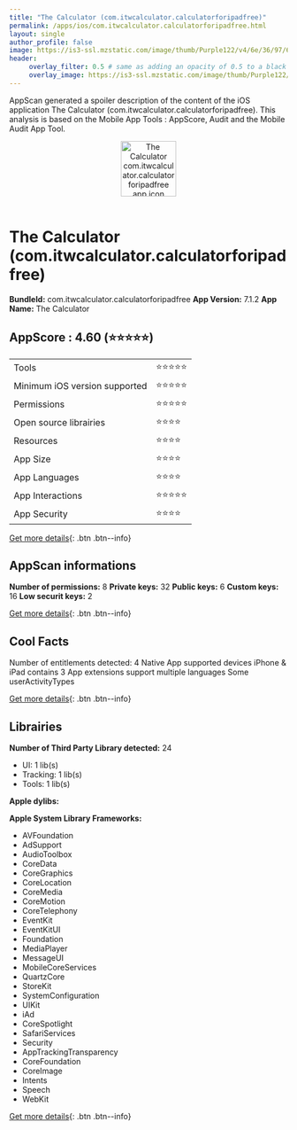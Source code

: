 ```yaml
---
title: "The Calculator (com.itwcalculator.calculatorforipadfree)"
permalink: /apps/ios/com.itwcalculator.calculatorforipadfree.html
layout: single
author_profile: false
image: https://is3-ssl.mzstatic.com/image/thumb/Purple122/v4/6e/36/97/6e369730-2678-8a7f-5e44-8f1201846462/AppIcon-0-1x_U007emarketing-0-7-0-0-85-220.png/512x512bb.jpg
header: 
     overlay_filter: 0.5 # same as adding an opacity of 0.5 to a black background
     overlay_image: https://is3-ssl.mzstatic.com/image/thumb/Purple122/v4/6e/36/97/6e369730-2678-8a7f-5e44-8f1201846462/AppIcon-0-1x_U007emarketing-0-7-0-0-85-220.png/512x512bb.jpg
---
```

AppScan generated a spoiler description of the content of the iOS application The Calculator (com.itwcalculator.calculatorforipadfree). This analysis is based on the Mobile App Tools : AppScore, Audit and the Mobile Audit App Tool.

  
  
<div style="text-align: center;"><img src="https://is3-ssl.mzstatic.com/image/thumb/Purple122/v4/6e/36/97/6e369730-2678-8a7f-5e44-8f1201846462/AppIcon-0-1x_U007emarketing-0-7-0-0-85-220.png/512x512bb.jpg" width="100" height="100" alt="The Calculator com.itwcalculator.calculatorforipadfree app icon"></div></br>
  
# The Calculator (com.itwcalculator.calculatorforipadfree)

**BundleId:** com.itwcalculator.calculatorforipadfree
**App Version:** 7.1.2
**App Name:** The Calculator


## AppScore : 4.60 (⭐️⭐️⭐️⭐️⭐️) 

<table>
<tr><td> Tools </td><td> ⭐️⭐️⭐️⭐️⭐️ </td></tr>
<tr><td> Minimum iOS version supported </td><td> ⭐️⭐️⭐️⭐️⭐️ </td></tr>
<tr><td> Permissions </td><td> ⭐️⭐️⭐️⭐️⭐️ </td></tr>
<tr><td> Open source librairies </td><td> ⭐️⭐️⭐️⭐️ </td></tr>
<tr><td> Resources </td><td> ⭐️⭐️⭐️⭐️ </td></tr>
<tr><td> App Size </td><td> ⭐️⭐️⭐️⭐️ </td></tr>
<tr><td> App Languages </td><td> ⭐️⭐️⭐️⭐️ </td></tr>
<tr><td> App Interactions </td><td> ⭐️⭐️⭐️⭐️⭐️ </td></tr>
<tr><td> App Security </td><td> ⭐️⭐️⭐️⭐️ </td></tr>
</table>

[Get more details](/pricing.html){: .btn .btn--info}  
  
## AppScan informations 

**Number of permissions:** 8
**Private keys:** 32
**Public keys:** 6
**Custom keys:** 16
**Low securit keys:** 2
  
[Get more details](/pricing.html){: .btn .btn--info}

## Cool Facts

Number of entitlements detected: 4
Native App
supported devices iPhone & iPad
contains 3 App extensions
support multiple languages
Some userActivityTypes
  
[Get more details](/pricing.html){: .btn .btn--info}

## Librairies 
**Number of Third Party Library detected:** 24
- UI: 1 lib(s)
- Tracking: 1 lib(s)
- Tools: 1 lib(s)

**Apple dylibs:**


**Apple System Library Frameworks:**
- AVFoundation
- AdSupport
- AudioToolbox
- CoreData
- CoreGraphics
- CoreLocation
- CoreMedia
- CoreMotion
- CoreTelephony
- EventKit
- EventKitUI
- Foundation
- MediaPlayer
- MessageUI
- MobileCoreServices
- QuartzCore
- StoreKit
- SystemConfiguration
- UIKit
- iAd
- CoreSpotlight
- SafariServices
- Security
- AppTrackingTransparency
- CoreFoundation
- CoreImage
- Intents
- Speech
- WebKit


  
[Get more details](/pricing.html){: .btn .btn--info}

